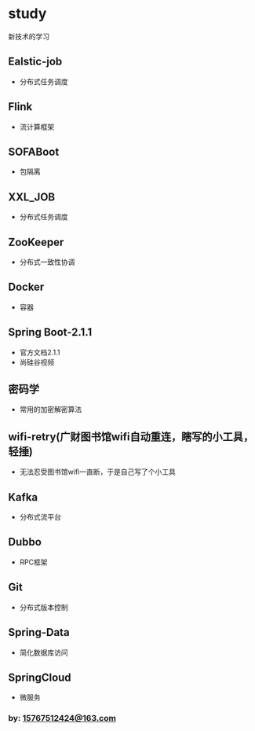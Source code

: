 # study
新技术的学习

## Ealstic-job
- 分布式任务调度

## Flink
- 流计算框架

## SOFABoot
- 包隔离

## XXL_JOB
- 分布式任务调度

## ZooKeeper
- 分布式一致性协调

## Docker
- 容器

## Spring Boot-2.1.1
- 官方文档2.1.1
- 尚硅谷视频

## 密码学
- 常用的加密解密算法

## wifi-retry(广财图书馆wifi自动重连，瞎写的小工具，轻捶)
- 无法忍受图书馆wifi一直断，于是自己写了个小工具

## Kafka
- 分布式流平台

## Dubbo
- RPC框架

## Git
- 分布式版本控制

## Spring-Data
- 简化数据库访问

## SpringCloud
- 微服务

###  by: 15767512424@163.com
